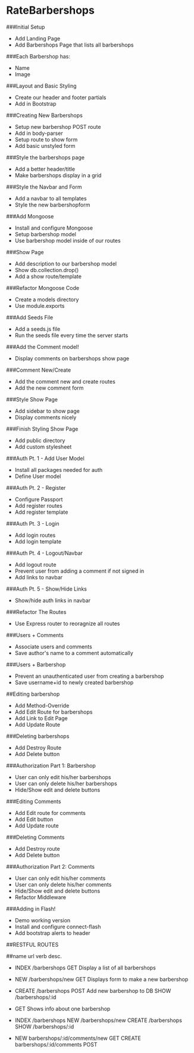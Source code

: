 # RateBarbershops

###Initial Setup

* Add Landing Page
* Add Barbershops Page that lists all barbershops

###Each Barbershop has:

* Name
* Image

###Layout and Basic Styling

* Create our header and footer partials
* Add in Bootstrap

###Creating New Barbershops

* Setup new barbershop POST route
* Add in body-parser
* Setup route to show form
* Add basic unstyled form

###Style the barbershops page

* Add a better header/title
* Make barbershops display in a grid

###Style the Navbar and Form

* Add a navbar to all templates
* Style the new barbershopform

###Add Mongoose

* Install and configure Mongoose
* Setup barbershop model
* Use barbershop model inside of our routes

###Show Page

* Add description to our barbershop model
* Show db.collection.drop()
* Add a show route/template

###Refactor Mongoose Code

* Create a models directory
* Use module.exports

###Add Seeds File

* Add a seeds.js file
* Run the seeds file every time the server starts

###Add the Comment model!

* Display comments on barbershops show page

###Comment New/Create

* Add the comment new and create routes
* Add the new comment form

###Style Show Page

* Add sidebar to show page
* Display comments nicely

###Finish Styling Show Page

* Add public directory
* Add custom stylesheet

###Auth Pt. 1 - Add User Model

* Install all packages needed for auth
* Define User model

###Auth Pt. 2 - Register

* Configure Passport
* Add register routes
* Add register template

###Auth Pt. 3 - Login

* Add login routes
* Add login template

###Auth Pt. 4 - Logout/Navbar

* Add logout route
* Prevent user from adding a comment if not signed in
* Add links to navbar

###Auth Pt. 5 - Show/Hide Links

* Show/hide auth links in navbar

###Refactor The Routes

* Use Express router to reoragnize all routes

###Users + Comments

* Associate users and comments
* Save author's name to a comment automatically

###Users + Barbershop

* Prevent an unauthenticated user from creating a barbershop
* Save username+id to newly created barbershop

##Editing barbershop
* Add Method-Override
* Add Edit Route for barbershops
* Add Link to Edit Page
* Add Update Route

###Deleting barbershops

* Add Destroy Route
* Add Delete button

###Authorization Part 1: Barbershop
* User can only edit his/her barbershops
* User can only delete his/her barbershops
* Hide/Show edit and delete buttons

###Editing Comments

* Add Edit route for comments
* Add Edit button
* Add Update route

###Deleting Comments

* Add Destroy route
* Add Delete button

###Authorization Part 2: Comments

* User can only edit his/her comments
* User can only delete his/her comments
* Hide/Show edit and delete buttons
* Refactor Middleware

###Adding in Flash!

* Demo working version
* Install and configure connect-flash
* Add bootstrap alerts to header

##RESTFUL ROUTES

##name url verb desc.
* INDEX /barbershops GET Display a list of all barbershops 
* NEW /barbershops/new GET Displays form to make a new barbershop 
* CREATE /barbershops POST Add new barbershop to DB SHOW /barbershops/:id 
* GET Shows info about one barbershop

* INDEX /barbershops NEW /barbershops/new CREATE /barbershops SHOW /barbershops/:id

* NEW barbershops/:id/comments/new GET CREATE barbershops/:id/comments POST

